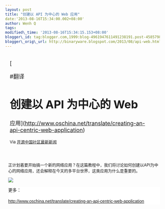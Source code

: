 ```yaml
--- 
layout: post 
title: "创建以 API 为中心的 Web 应用" 
date:'2013-08-16T15:34:00.002+08:00' 
author: Wenh Q
tags:
modified\_time: '2013-08-16T15:34:15.153+08:00' 
blogger\_id: tag:blogger.com,1999:blog-4961947611491238191.post-458579868200650577
blogger\_orig\_url: http://binaryware.blogspot.com/2013/08/api-web.html
---
```

<div style="margin: 10px; padding: 5px;">

<div style="font-size: 18px;">

[


#翻译
# 创建以 API 为中心的 Web
应用](http://www.oschina.net/translate/creating-an-api-centric-web-application)

</div>

<div style="font-size: 13px;">

Via [开源中国社区最新新闻](http://www.oschina.net/?from=rss)

</div>

</div>

<div style="font-size: 13px; padding: 15px 0 10px 10px;">

正计划着要开始搞一个新的网络应用？在这篇教程中，我们将讨论如何创建以API为中心的网络应用，还会解释在今天的多平台世界，这类应用为什么是重要的。

![](http://static.oschina.net/uploads/space/2013/0813/202009_pPds_249334.jpg)



<div
style="background-color: white; font-family: 微软雅黑, Verdana, sans-serif, 宋体; font-size: 14px; line-height: 22px; margin-bottom: 5pt; padding: 0px;">



更多：

<http://www.oschina.net/translate/creating-an-api-centric-web-application>

</div>

</div>
